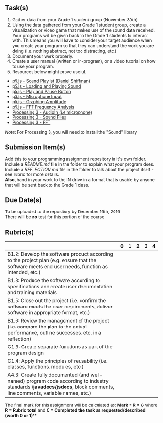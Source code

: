 

Task(s)
-------
1. Gather data from your Grade 1 student group (November 30th)
2. Using the data gathered from your Grade 1 student group, create a visualization or video game that makes use of the sound data received.  Your programs will be given back to the Grade 1 students to interact with.  This means you will have to consider your target audience when you create your program so that they can understand the work you are doing (i.e. nothing abstract, not too distracting, etc.)
3. Document your work properly.
4. Create a user manual (written or in-program), or a video tutorial on how to use your program.
5. Resources below might prove useful.
  * [p5.js - Sound Playlist (Daniel Shiffman)](https://www.youtube.com/watch?v=Pn1g1wjxl_0&list=PLRqwX-V7Uu6aFcVjlDAkkGIixw70s7jpW)
  * [p5.js - Loading and Playing Sound](https://www.youtube.com/watch?v=Pn1g1wjxl_0)
  * [p5.js - Play and Pause Button](https://www.youtube.com/watch?v=YcezEwOXun4)
  * [p5.js - Microphone Input](https://www.youtube.com/watch?v=q2IDNkUws-A)
  * [p5.js - Graphing Amplitude](https://www.youtube.com/watch?v=jEwAMgcCgOA)
  * [p5.js - FFT Frequency Analysis](https://www.youtube.com/watch?v=2O3nm0Nvbi4)
  * [Processing 3 - AudioIn (i.e microphone)](https://processing.org/reference/libraries/sound/AudioIn.html)
  * [Processing 3 - Sound Files](https://processing.org/reference/libraries/sound/SoundFile.html)
  * [Processing 3 - FFT](https://processing.org/reference/libraries/sound/FFT.html)

_Note_: For Processing 3, you will need to install the "Sound" library

Submission Item(s)
------------------
Add this to your programming assignment repository in it's own folder.  
Include a _README.md_ file in the folder to explain what your program does.  
Include a _REFLECTION.md_ file in the folder to talk about the project itself - see rubric for more details.  
**Also**, hand in your work to the IN drive in a format that is usable by anyone that will be sent back to the Grade 1 class.

Due Date(s)
-------------
To be uploaded to the repository by December 16th, 2016  
There will be **no** test for this portion of the course

Rubric(s)
---------
|                                          | 0    | 1    | 2    | 3    | 4    |
| ---------------------------------------- | ---- | ---- | ---- | ---- | ---- |
| B1.2: Develop the software product according to the project plan (e.g. ensure that the software meets end user needs, function as intended, etc.) |      |      |      |      |      |
| B1.3: Produce the software according to specifications and create user documentation and training materials |      |      |      |      |      |
| B1.5: Close out the project (i.e. confirm the software meets the user requirements, deliver software in appropriate format, etc.) |      |      |      |      |      |
| B1.6: Review the management of the project (i.e. compare the plan to the actual performance, outline successes, etc. in a reflection) |      |      |      |      |      |
| C1.3: Create separate functions as part of the program design |      |      |      |      |      |
| C1.4: Apply the principles of reusability (i.e. classes, functions, modules, etc.) |      |      |      |      |      |
| A4.3: Create fully documented (and well-named) program code according to industry standards (**javadocs/jsdocs**, block comments, line comments, variable names, etc.) |      |      |      |      |      |

The final mark for this assignment will be calculated as: __Mark = R * C__ where **R = Rubric total** and **C = Completed the task as requested/described (worth 0 or 1)****
